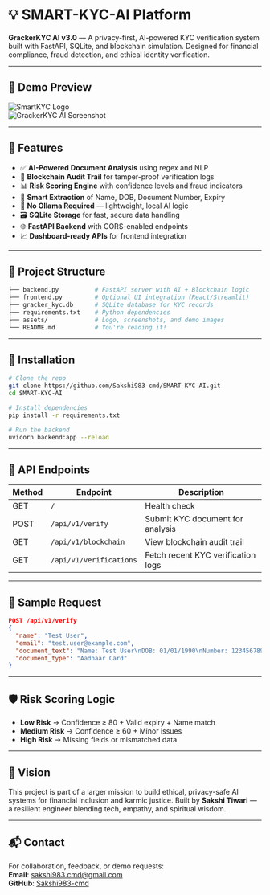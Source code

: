 # 💡 SMART-KYC-AI Platform

**GrackerKYC AI v3.0** — A privacy-first, AI-powered KYC verification system built with FastAPI, SQLite, and blockchain simulation. Designed for financial compliance, fraud detection, and ethical identity verification.

---

## 🚀 Demo Preview

![SmartKYC Logo](asset/)  
![GrackerKYC AI Screenshot](assets/grackerkyc-demo.jpeg)

---

## 🧠 Features

- ✅ **AI-Powered Document Analysis** using regex and NLP  
- 🔐 **Blockchain Audit Trail** for tamper-proof verification logs  
- 📊 **Risk Scoring Engine** with confidence levels and fraud indicators  
- 🧾 **Smart Extraction** of Name, DOB, Document Number, Expiry  
- 🧠 **No Ollama Required** — lightweight, local AI logic  
- 🗃️ **SQLite Storage** for fast, secure data handling  
- 🌐 **FastAPI Backend** with CORS-enabled endpoints  
- 📈 **Dashboard-ready APIs** for frontend integration  

---

## 📂 Project Structure

```bash
├── backend.py          # FastAPI server with AI + Blockchain logic
├── frontend.py         # Optional UI integration (React/Streamlit)
├── gracker_kyc.db      # SQLite database for KYC records
├── requirements.txt    # Python dependencies
├── assets/             # Logo, screenshots, and demo images
└── README.md           # You're reading it!
```

---

## 🔧 Installation

```bash
# Clone the repo
git clone https://github.com/Sakshi983-cmd/SMART-KYC-AI.git
cd SMART-KYC-AI

# Install dependencies
pip install -r requirements.txt

# Run the backend
uvicorn backend:app --reload
```

---

## 📡 API Endpoints

| Method | Endpoint                  | Description                          |
|--------|---------------------------|--------------------------------------|
| GET    | `/`                       | Health check                         |
| POST   | `/api/v1/verify`          | Submit KYC document for analysis     |
| GET    | `/api/v1/blockchain`      | View blockchain audit trail          |
| GET    | `/api/v1/verifications`   | Fetch recent KYC verification logs   |

---

## 🧪 Sample Request

```json
POST /api/v1/verify
{
  "name": "Test User",
  "email": "test.user@example.com",
  "document_text": "Name: Test User\nDOB: 01/01/1990\nNumber: 123456789012",
  "document_type": "Aadhaar Card"
}
```

---

## 🛡️ Risk Scoring Logic

- **Low Risk** → Confidence ≥ 80 + Valid expiry + Name match  
- **Medium Risk** → Confidence ≥ 60 + Minor issues  
- **High Risk** → Missing fields or mismatched data  

---

## 🧘 Vision

This project is part of a larger mission to build ethical, privacy-safe AI systems for financial inclusion and karmic justice. Built by **Sakshi Tiwari** — a resilient engineer blending tech, empathy, and spiritual wisdom.

---

## 📬 Contact

For collaboration, feedback, or demo requests:  
**Email**: sakshi983.cmd@gmail.com  
**GitHub**: [Sakshi983-cmd](https://github.com/Sakshi983-cmd)

